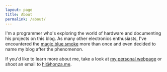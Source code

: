 ```yaml
---
layout: page
title: About
permalink: /about/
---
```


I'm a programmer who's exploring the world of hardware and documenting his projects on this blog. As many other electronics enthusiasts, I've encountered the [magic blue smoke](https://en.wikipedia.org/wiki/Magic_smoke) more than once and even decided to name my blog after the phenomenon.

If you'd like to learn more about me, take a look at [my personal webpage](http://honza.me) or shoot an email to [hi@honza.me](mailto:hi@honza.me).
